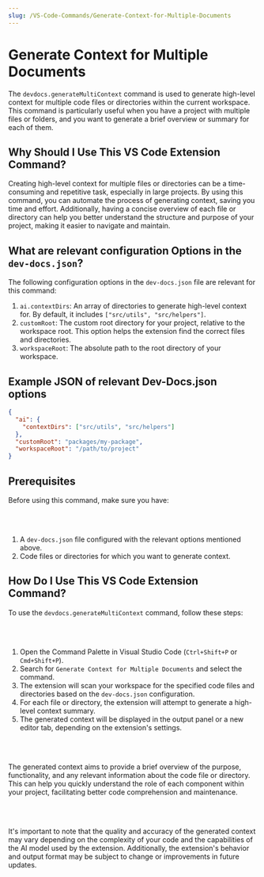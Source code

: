 ```yaml
---
slug: /VS-Code-Commands/Generate-Context-for-Multiple-Documents
---
```


# Generate Context for Multiple Documents

The `devdocs.generateMultiContext` command is used to generate high-level context for multiple code files or directories within the current workspace. This command is particularly useful when you have a project with multiple files or folders, and you want to generate a brief overview or summary for each of them.

## Why Should I Use This VS Code Extension Command?

Creating high-level context for multiple files or directories can be a time-consuming and repetitive task, especially in large projects. By using this command, you can automate the process of generating context, saving you time and effort. Additionally, having a concise overview of each file or directory can help you better understand the structure and purpose of your project, making it easier to navigate and maintain.

## What are relevant configuration Options in the `dev-docs.json`?

The following configuration options in the `dev-docs.json` file are relevant for this command:

1. `ai.contextDirs`: An array of directories to generate high-level context for. By default, it includes `["src/utils", "src/helpers"]`.
2. `customRoot`: The custom root directory for your project, relative to the workspace root. This option helps the extension find the correct files and directories.
3. `workspaceRoot`: The absolute path to the root directory of your workspace.

## Example JSON of relevant Dev-Docs.json options

```json
{
  "ai": {
    "contextDirs": ["src/utils", "src/helpers"]
  },
  "customRoot": "packages/my-package",
  "workspaceRoot": "/path/to/project"
}
```

## Prerequisites

Before using this command, make sure you have:

<br></br>

1. A `dev-docs.json` file configured with the relevant options mentioned above.
2. Code files or directories for which you want to generate context.

## How Do I Use This VS Code Extension Command?

To use the `devdocs.generateMultiContext` command, follow these steps:

<br></br>

1. Open the Command Palette in Visual Studio Code (`Ctrl+Shift+P` or `Cmd+Shift+P`).
2. Search for `Generate Context for Multiple Documents` and select the command.
3. The extension will scan your workspace for the specified code files and directories based on the `dev-docs.json` configuration.
4. For each file or directory, the extension will attempt to generate a high-level context summary.
5. The generated context will be displayed in the output panel or a new editor tab, depending on the extension's settings.

<br></br>

The generated context aims to provide a brief overview of the purpose, functionality, and any relevant information about the code file or directory. This can help you quickly understand the role of each component within your project, facilitating better code comprehension and maintenance.

<br></br>

It's important to note that the quality and accuracy of the generated context may vary depending on the complexity of your code and the capabilities of the AI model used by the extension. Additionally, the extension's behavior and output format may be subject to change or improvements in future updates.
  
  